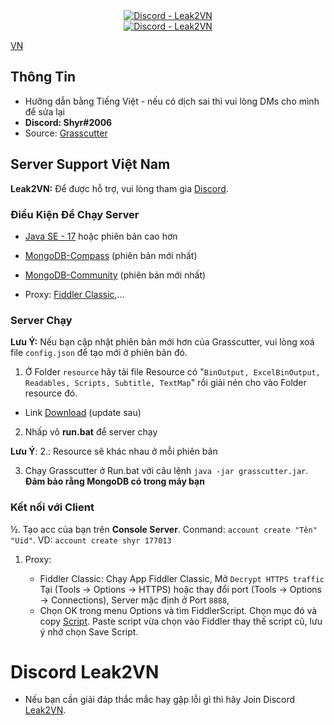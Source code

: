 <div align="center"><a href="https://discord.gg/jWWuYEJwBM"><img alt="Discord - Leak2VN" src="https://media.discordapp.net/attachments/996763314573029507/1028674033824305162/u.png"></a></div>

<div align="center"><a href="https://discord.gg/jWWuYEJwBM"><img alt="Discord - Leak2VN" src="https://img.shields.io/discord/969393714432716871?label=Discord&logo=discord&style=for-the-badge"></a></div>

[VN](README.md)

## Thông Tin

* Hưỡng dẫn bằng Tiếng Việt - nếu có dịch sai thì vui lòng DMs cho mình để sửa lại
* **Discord: Shyr#2006**
* Source: [Grasscutter](https://github.com/Grasscutters/Grasscutter)

## Server Support Việt Nam

**Leak2VN:** Để được hỗ trợ, vui lòng tham gia [Discord](https://discord.gg/jWWuYEJwBM).

### Điều Kiện Để Chạy Server

* [Java SE - 17](https://www.oracle.com/java/technologies/javase/jdk17-archive-downloads.html) hoặc phiên bản cao hơn

* [MongoDB-Compass](https://www.mongodb.com/try/download/compass) (phiên bản mới nhất)

* [MongoDB-Community](https://www.mongodb.com/try/download/community) (phiên bản mới nhất)

* Proxy: [Fiddler Classic](https://telerik-fiddler.s3.amazonaws.com/fiddler/FiddlerSetup.exe),...

### Server Chạy

**Lưu Ý:** Nếu bạn cập nhật phiên bản mới hơn của Grasscutter, vui lòng xoá file `config.json` để tạo mới ở phiên bản đó.

1. Ở Folder `resource` hãy tải file Resource có "`BinOutput, ExcelBinOutput, Readables, Scripts, Subtitle, TextMap`" rồi giải nén cho vào Folder resource đó.
* Link [Download](https://segggggggggg.com) (update sau) 

2. Nhấp vô **run.bat** để server chạy

**Lưu Ý**: 2.: Resource sẽ khác nhau ở mỗi phiên bản

3. Chạy Grasscutter ở Run.bat với câu lệnh `java -jar grasscutter.jar`. **Đảm bảo rằng MongoDB có trong máy bạn**

### Kết nối với Client

½. Tạo acc của bạn trên **Console Server**. Conmand: `account create "Tên" "Uid"`. VD: `account create shyr 177013`

1. Proxy:

    - Fiddler Classic: Chạy App Fiddler Classic, Mở `Decrypt HTTPS traffic` Tại (Tools -> Options -> HTTPS) hoặc thay đổi port (Tools -> Options -> Connections), Server mặc định ở Port `8888`,
    - Chọn OK trong menu Options và tìm FiddlerScript. Chọn mục đó và copy [Script](https://github.lunatic.moe/fiddlerscript). Paste script vừa chọn vào Fiddler thay thế script cũ, lưu ý nhớ chọn Save Script.

# Discord Leak2VN
 - Nếu bạn cần giải đáp thắc mắc hay gặp lỗi gì thì hãy Join Discord [Leak2VN](https://discord.gg/jWWuYEJwBM).
